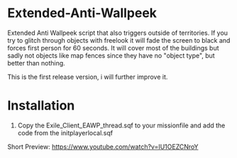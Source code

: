 # Extended-Anti-Wallpeek

Extended Anti Wallpeek script that also triggers outside of territories.
If you try to glitch through objects with freelook it will fade the screen to black and forces first person for 60 seconds.
It will cover most of the buildings but sadly not objects like map fences since they have no "object type", but better than nothing.

This is the first release version, i will further improve it.

# Installation
1. Copy the Exile_Client_EAWP_thread.sqf to your missionfile and add the code from the initplayerlocal.sqf

Short Preview: https://www.youtube.com/watch?v=IU1OEZCNroY

